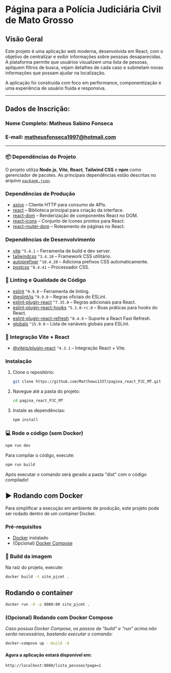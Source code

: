 # Página para a Polícia Judiciária Civil de Mato Grosso


## Visão Geral

Este projeto é uma aplicação web moderna, desenvolvida em React, com o objetivo de centralizar e exibir informações sobre pessoas desaparecidas. A plataforma permite que usuários visualizem uma lista de pessoas, apliquem filtros de busca, vejam detalhes de cada caso e submetam novas informações que possam ajudar na localização.

A aplicação foi construída com foco em performance, componentização e uma experiência de usuário fluida e responsiva.

---

## Dados de Inscrição:

### Nome Completo: Matheus Sabino Fonseca

### E-mail: matheusfonseca1997@hotmail.com

---

### 📦 Dependências do Projeto

O projeto utiliza **Node.js**, **Vite**, **React**, **Tailwind CSS** e **npm** como gerenciador de pacotes.
As principais dependências estão descritas no arquivo [`package.json`](./package.json).

### Dependências de Produção

- [axios](https://www.npmjs.com/package/axios) – Cliente HTTP para consumo de APIs.
- [react](https://www.npmjs.com/package/react) – Biblioteca principal para criação da interface.
- [react-dom](https://www.npmjs.com/package/react-dom) – Renderização de componentes React no DOM.
- [react-icons](https://www.npmjs.com/package/react-icons) – Conjunto de ícones prontos para React.
- [react-router-dom](https://www.npmjs.com/package/react-router-dom) – Roteamento de páginas no React.

### Dependências de Desenvolvimento

- [vite](https://www.npmjs.com/package/vite) `^5.4.1` – Ferramenta de build e dev server.
- [tailwindcss](https://www.npmjs.com/package/tailwindcss) `^3.4.10` – Framework CSS utilitário.
- [autoprefixer](https://www.npmjs.com/package/autoprefixer) `^10.4.20` – Adiciona prefixos CSS automaticamente.
- [postcss](https://www.npmjs.com/package/postcss) `^8.4.41` – Processador CSS.

### 🔧 Linting e Qualidade de Código

- [eslint](https://www.npmjs.com/package/eslint) `^9.9.0` – Ferramenta de linting.
- [@eslint/js](https://www.npmjs.com/package/@eslint/js) `^9.9.0` – Regras oficiais do ESLint.
- [eslint-plugin-react](https://www.npmjs.com/package/eslint-plugin-react) `^7.35.0` – Regras adicionais para React.
- [eslint-plugin-react-hooks](https://www.npmjs.com/package/eslint-plugin-react-hooks) `^5.1.0-rc.0` – Boas práticas para hooks do React.
- [eslint-plugin-react-refresh](https://www.npmjs.com/package/eslint-plugin-react-refresh) `^0.4.9` – Suporte a React Fast Refresh.
- [globals](https://www.npmjs.com/package/globals) `^15.9.0` – Lista de variáveis globais para ESLint.

### 🔧 Integração Vite + React

- [@vitejs/plugin-react](https://www.npmjs.com/package/@vitejs/plugin-react) `^4.3.1` – Integração React + Vite.

### Instalação

1. Clone o repositório:
   ```bash
   git clone https://github.com/Matthews1337/pagina_react_PJC_MT.git
   ```
2. Navegue até a pasta do projeto:
   ```bash
   cd pagina_react_PJC_MT
   ```
3. Instale as dependências:
   ```bash
   npm install
   ```

### 💻 Rode o código (sem Docker)

```bash
npm run dev
```

Para compilar o código, execute:

```bash
npm run build
```

Após executar o comando será gerado a pasta "dist" com o código compilado!


## ▶️ Rodando com Docker

Para simplificar a execução em ambiente de produção, este projeto pode ser rodado dentro de um container Docker.

### Pré-requisitos

- [Docker](https://docs.docker.com/get-docker/) instalado  
- (Opcional) [Docker Compose](https://docs.docker.com/compose/)

### 🔨 Build da imagem

Na raiz do projeto, execute:

```bash
docker build -t site_pjcmt .
```

## Rodando o container

```bash
docker run -d -p 8080:80 site_pjcmt .
```

### (Opcional) Rodando com Docker Compose
_Caso possua Docker Compose, os passos de "build" e "run" acima não serão necessários, bastando executar o comando:_
```bash
docker-compose up --build -d

```

#### Agora a aplicação estará disponível em:

```bash
http://localhost:8080/lista_pessoas?page=1
```

